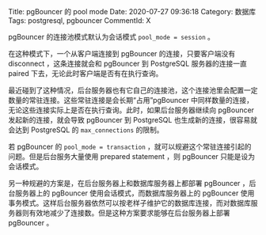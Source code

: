 Title: pgBouncer 的 pool mode
Date: 2020-07-27 09:36:18
Category: 数据库
Tags: postgresql, pgbouncer
CommentId: X


pgBouncer 的连接池模式默认为会话模式 `pool_mode = session` 。

<!-- PELICAN_END_SUMMARY -->

在这种模式下，一个从客户端连接到 pgBouncer 的连接，只要客户端没有 disconnect ，这条连接就会和 pgBouncer 到 PostgreSQL 服务器的连接一直 paired 下去，无论此时客户端是否有在执行查询。

最近碰到了这种情况，后台服务器也有它自己的连接池，这个连接池里会配置一定数量的常驻连接。这些常驻连接是会长期“占用”pgBouncer 中同样数量的连接，无论这些连接实际上是否在执行查询。此时，如果后台服务器继续向 pgBouncer 发起新的连接，就会导致 pgBouncer 到 PostgreSQL 也生成新的连接，很容易就会达到 PostgreSQL 的 `max_connections` 的限制。

若 pgBouncer 的 `pool_mode = transaction` ，就可以规避这个常驻连接引起的问题。但是后台服务大量使用 prepared statement ，则 pgBouncer 只能是设为会话模式。

另一种规避的方案是，在后台服务器上和数据库服务器上都部署 pgBouncer ，后台服务器上的 pgBouncer 使用会话模式，而数据库服务器上的 pgBouncer 使用事务模式。这样后台服务器依然可以按老样子维护它的数据库连接，而对数据库服务器则有效地减少了连接数。但是这种方案要求能够在后台服务器上部署 pgBouncer 。
